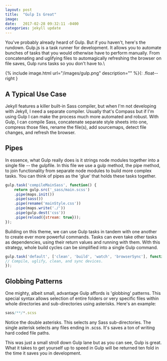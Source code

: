 ```yaml
---
layout: post
title:  "Gulp Is Great"
image:  
date:   2017-02-28 09:32:11 -0400
categories: jekyll update
---
```

You've probably already heard of Gulp. But if you haven't, here's the rundown. Gulp.js is a task runner for development. It allows you to automate bunches of tasks that you would otherwise have to perform manually. From concatenating and uglifying files to automagically refreshing the browser on file saves, Gulp runs tasks so you don't have to.\\

{% include image.html url="/images/gulp.png" description="" %}{: .float--right }

## A Typical Use Case

Jekyll features a killer built-in Sass compiler, but when I'm not developing with Jekyll, I need a separate compiler. Usually that's Compass but if I'm using Gulp I can make the process much more automated and robust. With Gulp, I can compile Sass, concatenate separate style sheets into one, compress those files, rename the file(s), add sourcemaps, detect file changes, and refresh the browser.


## Pipes

In essence, what Gulp really does is it strings node modules together into a single file -- the gulpfile. In this file we use a gulp method, the pipe method, to join functionality from separate node modules to build more complex tasks. You can think of pipes as the 'glue' that holds these tasks together.

```javascript
gulp.task('compileMainSass', function() {
    return gulp.src('_sass/main.scss')
    .pipe(maps.init())
    .pipe(sass())
    .pipe(rename('mainStyle.css'))
    .pipe(maps.write('./'))
    .pipe(gulp.dest('css'))
    .pipe(reload({stream: true}));
});
```

Building on this theme, we can use Gulp tasks in tandem with one another to create ever more powerful commands. Tasks can even take other tasks as dependencies, using their return values and running with them. With this strategy, whole build cycles can be simplified into a single Gulp command.

```javascript
gulp.task('default', ['clean', 'build', 'watch', 'browserSync'], function (){
// Compile, uglify, clean, and sync devices.
});
```

## Globbing Patterns

One mighty, albeit small, advantage Gulp affords is 'globbing' patterns. This special syntax allows selection of entire folders or very specific files within whole directories and sub-directories using asterisks. Here's an example:

```javascript
sass/**/*.scss
```

Notice the double asterisks. This selects any Sass sub-directories. The single asterisk selects any files ending in .scss. It's saves a ton of writing hard coded file paths.

This was just a small stroll down Gulp lane but as you can see, Gulp is great. What it takes to get yourself up to speed in Gulp will be returned ten fold in the time it saves you in development.
